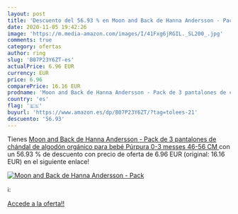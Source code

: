 ```yaml
---
layout: post
title: 'Descuento del 56.93 % en Moon and Back de Hanna Andersson - Pack '
date: 2020-11-05 19:42:26
image: 'https://m.media-amazon.com/images/I/41Fxg6jRGIL._SL200_.jpg'
comments: true
category: ofertas
author: ring
slug: 'B07P23Y6ZT-es'
actualPrice: 6.96 EUR
currency: EUR
price: 6.96
comparePrice: 16.16 EUR
prodname: 'Moon and Back de Hanna Andersson - Pack de 3 pantalones de chándal de algodón orgánico para bebé  Púrpura  0-3 messes  46-56 CM '
country: 'es'
flag: '🇪🇸'
buyurl: 'https://www.amazon.es/dp/B07P23Y6ZT/?tag=tolees-21'
descuento: '56.93'
---
```


Tienes [Moon and Back de Hanna Andersson - Pack de 3 pantalones de chándal de algodón orgánico para bebé  Púrpura  0-3 messes  46-56 CM ](https://www.amazon.es/dp/B07P23Y6ZT/?tag=tolees-21) con un 56.93 % de descuento con precio de oferta de 6.96 EUR (original: 16.16 EUR) en el siguiente enlace!

[![Moon and Back de Hanna Andersson - Pack ](https://m.media-amazon.com/images/I/41Fxg6jRGIL._SL200_.jpg)](https://www.amazon.es/dp/B07P23Y6ZT/?tag=tolees-21)

ℹ️:


[Accede a la oferta!!](https://www.amazon.es/dp/B07P23Y6ZT/?tag=tolees-21)
